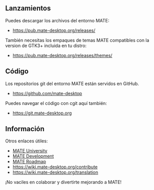 <!--
.. link:
.. description:
.. tags: Development
.. date: 2011-12-05 12:00:30
.. title: Desarrollo
.. slug: development
-->

## Lanzamientos

Puedes descargar los archivos del entorno MATE:

  * <https://pub.mate-desktop.org/releases/>

También necesitas los empaques de temas MATE compatibles con la version
de GTK3+ incluida en tu distro:

  * <https://pub.mate-desktop.org/releases/themes/>

## Código

Los repositorios git del entorno MATE están servidos en GitHub.

  * <https://github.com/mate-desktop>

Puedes navegar el código con cgit aquí también:

  * <https://git.mate-desktop.org>

## Información

 Otros enlaces útiles:

  * [MATE University](/blog/2013-03-12-mate-university/)
  * [MATE Development](https://wiki.mate-desktop.org/dev-doc)
  * [MATE Roadmap](https://wiki.mate-desktop.org/roadmap)
  * <https://wiki.mate-desktop.org/contribute>
  * <https://wiki.mate-desktop.org/translation>

¡No vaciles en colaborar y divertirte mejorando a MATE!
